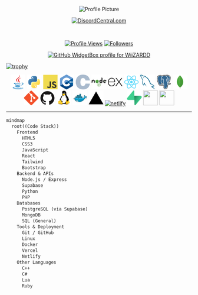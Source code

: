 <p align="center">
  <img src="https://i.imgur.com/HFOg76Q.png" width="150" alt="Profile Picture" />
</p>

<!--
<h1 align="center">WiiZARDD</h1>
<p align="center">
  I am a creative builder and self taught developer passionate about bringing ideas to life through code.<br>
  I specialize in HTML, CSS, and JavaScript, and I'm expanding into Full Stack Development with tools like Node.js, React, and SQL.<br>
  My journey spans web design, scripting, automation, and digital projects that push boundaries.
</p>
-->

<!--
<p align="center">
  <a href="https://discordcentral.com" target="_blank" rel="noreferrer">
    <img src="https://i.imgur.com/XY9a1aY.png" width="64" alt="">
  </a>
</p>
-->

<p align="center">
  <a href="https://discordcentral.com" target="_blank" rel="noreferrer">
    <img src="https://img.shields.io/badge/DiscordCentral.com-5865F2?style=for-the-badge&logo=data:image/png;base64,iVBORw0K..." alt="DiscordCentral.com"/>
  </a>
</p>
<p align="center" style="text-decoration:none;">
  <img src="https://img.shields.io/badge/React-20232A?logo=react&logoColor=61DAFB&style=flat-square" alt="">
  <img src="https://img.shields.io/badge/Tailwind-0EA5E9?logo=tailwindcss&logoColor=white&style=flat-square" alt="">
  <img src="https://img.shields.io/badge/Supabase-3ECF8E?logo=supabase&logoColor=white&style=flat-square" alt="">
</p>
<p align="center">
  <a href="https://github.com/WiiZARDD"><img src="https://komarev.com/ghpvc/?username=WiiZARDD&color=blue" alt="Profile Views" /></a>
  <a href="https://github.com/WiiZARDD?tab=followers"><img src="https://img.shields.io/github/followers/WiiZARDD?label=Followers&style=social" alt="Followers" /></a>
</p>
<p align="center">
  <a href="https://github.com/Jurredr/github-widgetbox" target="_blank" rel="noreferrer">
    <img src="https://github-widgetbox.vercel.app/api/profile?username=WiiZARDD&data=followers,repositories,stars,commits&theme=darkmode"
         alt="GitHub WidgetBox profile for WiiZARDD">
  </a>
</p>

[![trophy](https://github-profile-trophy.vercel.app/?username=WiiZARDD&no-bg=true&column=-1)](https://github.com/ryo-ma/github-profile-trophy)


<p align="center">
  <a href="https://www.java.com" target="_blank" rel="noreferrer"><img src="https://raw.githubusercontent.com/devicons/devicon/master/icons/java/java-original.svg" alt="java" width="40" height="40"/></a>
  <a href="https://www.python.org" target="_blank" rel="noreferrer"><img src="https://raw.githubusercontent.com/devicons/devicon/master/icons/python/python-original.svg" alt="python" width="40" height="40"/></a>
  <a href="https://developer.mozilla.org/en-US/docs/Web/JavaScript" target="_blank" rel="noreferrer"><img src="https://raw.githubusercontent.com/devicons/devicon/master/icons/javascript/javascript-original.svg" alt="javascript" width="40" height="40"/></a>
  <a href="https://cplusplus.com/" target="_blank" rel="noreferrer"><img src="https://raw.githubusercontent.com/devicons/devicon/master/icons/cplusplus/cplusplus-original.svg" alt="cplusplus" width="40" height="40"/></a>
  <a href="https://www.cprogramming.com/" target="_blank" rel="noreferrer"><img src="https://raw.githubusercontent.com/devicons/devicon/master/icons/c/c-original.svg" alt="c" width="40" height="40"/></a>
  <a href="https://nodejs.org" target="_blank" rel="noreferrer"><img src="https://raw.githubusercontent.com/devicons/devicon/master/icons/nodejs/nodejs-original-wordmark.svg" alt="nodejs" width="40" height="40"/></a>
  <a href="https://expressjs.com/" target="_blank" rel="noreferrer"><img src="https://raw.githubusercontent.com/devicons/devicon/master/icons/express/express-original.svg" alt="express" width="40" height="40"/></a>
  <a href="https://reactjs.org/" target="_blank" rel="noreferrer"><img src="https://raw.githubusercontent.com/devicons/devicon/master/icons/react/react-original.svg" alt="react" width="40" height="40"/></a>
  <a href="https://www.mysql.com/" target="_blank" rel="noreferrer"><img src="https://raw.githubusercontent.com/devicons/devicon/master/icons/mysql/mysql-original.svg" alt="mysql" width="40" height="40"/></a>
  <a href="https://www.postgresql.org/" target="_blank" rel="noreferrer"><img src="https://raw.githubusercontent.com/devicons/devicon/master/icons/postgresql/postgresql-original.svg" alt="postgresql" width="40" height="40"/></a>
  <a href="https://www.mongodb.com/" target="_blank" rel="noreferrer"><img src="https://raw.githubusercontent.com/devicons/devicon/master/icons/mongodb/mongodb-original.svg" alt="mongodb" width="40" height="40"/></a>
  <a href="https://git-scm.com/" target="_blank" rel="noreferrer"><img src="https://raw.githubusercontent.com/devicons/devicon/master/icons/git/git-original.svg" alt="git" width="40" height="40"/></a>
  <a href="https://github.com/" target="_blank" rel="noreferrer"><img src="https://raw.githubusercontent.com/devicons/devicon/master/icons/github/github-original.svg" alt="github" width="40" height="40"/></a>
  <a href="https://www.linux.org/" target="_blank" rel="noreferrer"><img src="https://raw.githubusercontent.com/devicons/devicon/master/icons/linux/linux-original.svg" alt="linux" width="40" height="40"/></a>
  <a href="https://www.docker.com/" target="_blank" rel="noreferrer"><img src="https://raw.githubusercontent.com/devicons/devicon/master/icons/docker/docker-original.svg" alt="docker" width="40" height="40"/></a>
  <a href="https://vercel.com/" target="_blank" rel="noreferrer"><img src="https://raw.githubusercontent.com/devicons/devicon/master/icons/vercel/vercel-original.svg" alt="vercel" width="40" height="40"/></a>
  <a href="https://netlify.com/" target="_blank" rel="noreferrer"><img src="https://www.vectorlogo.zone/logos/netlify/netlify-icon.svg" alt="netlify" width="40" height="40"/></a>
  <a href="https://supabase.com/" target="_blank" rel="noreferrer"><img src="https://raw.githubusercontent.com/supabase/supabase/master/packages/common/assets/images/supabase-logo-icon.svg" alt="supabase" width="40" height="40"/></a>
  <a href="https://www.anthropic.com/claude" target="_blank" rel="noreferrer"><img src="https://logo.svgcdn.com/l/claude-icon-8x.png" alt="" width="40" height="40"/></a>
  <a href="https://openai.com/" target="_blank" rel="noreferrer"><img src="https://i.imgur.com/j205VrT.png" alt="" width="40" height="40"/></a>
</p>


---

<!--
## GitHub Stats

 <p align="center">
  <img src="https://github-readme-stats.vercel.app/api/top-langs/?username=WiiZARDD&layout=compact&theme=radical" alt="Top Languages" />
</p>
-->

<!--

<p align="center">
  <a href="https://discordcentral.com" target="_blank" rel="noreferrer">
    <img src="https://i.imgur.com/XY9a1aY.png" width="64" alt="">
  </a>
</p>

<p align="center">
  <a href="https://discordcentral.com" target="_blank" rel="noreferrer">
    <img src="https://img.shields.io/badge/DiscordCentral.com-5865F2?style=for-the-badge&logo=data:image/png;base64,iVBORw0K..." alt="DiscordCentral.com"/>
  </a>
</p>



<p align="center" style="text-decoration:none;">
  <img src="https://img.shields.io/badge/React-20232A?logo=react&logoColor=61DAFB&style=flat-square" alt="">
  <img src="https://img.shields.io/badge/Tailwind-0EA5E9?logo=tailwindcss&logoColor=white&style=flat-square" alt="">
  <img src="https://img.shields.io/badge/Supabase-3ECF8E?logo=supabase&logoColor=white&style=flat-square" alt="">
</p>
-->


```mermaid
mindmap
  root((Code Stack))
    Frontend
      HTML5
      CSS3
      JavaScript
      React
      Tailwind
      Bootstrap
    Backend & APIs
      Node.js / Express
      Supabase
      Python
      PHP
    Databases
      PostgreSQL (via Supabase)
      MongoDB
      SQL (General)
    Tools & Deployment
      Git / GitHub
      Linux
      Docker
      Vercel
      Netlify
    Other Languages
      C++
      C#
      Lua
      Ruby
```

<!--
## 🖥️ Code Stack

### 🌐 Frontend
| Technology | Level | Icon |
|------------|:-----:|:----:|
| HTML5      | 🟢 Advanced     | <img src="https://raw.githubusercontent.com/devicons/devicon/master/icons/html5/html5-original.svg" width="40"/> |
| CSS3       | 🟢 Advanced     | <img src="https://raw.githubusercontent.com/devicons/devicon/master/icons/css3/css3-original.svg" width="40"/> |
| JavaScript | 🟡 Intermediate | <img src="https://raw.githubusercontent.com/devicons/devicon/master/icons/javascript/javascript-original.svg" width="40"/> |
| React      | 🟡 Intermediate | <img src="https://raw.githubusercontent.com/devicons/devicon/master/icons/react/react-original.svg" width="40"/> |
| Tailwind   | 🟡 Intermediate | <img src="https://www.vectorlogo.zone/logos/tailwindcss/tailwindcss-icon.svg" width="40"/> |
| Bootstrap  | 🟡 Intermediate | <img src="https://raw.githubusercontent.com/devicons/devicon/master/icons/bootstrap/bootstrap-plain.svg" width="40"/> |

### ⚙️ Backend & APIs
| Technology | Level | Icon |
|------------|:-----:|:----:|
| Node.js / Express | 🔴 Learning | <img src="https://raw.githubusercontent.com/devicons/devicon/master/icons/nodejs/nodejs-original.svg" width="40"/> |
| Supabase    | 🟡 Intermediate | <img src="https://raw.githubusercontent.com/supabase/supabase/master/packages/common/assets/images/supabase-logo-icon.svg" width="40"/> |
| Python      | 🟡 Intermediate | <img src="https://raw.githubusercontent.com/devicons/devicon/master/icons/python/python-original.svg" width="40"/> |
| PHP         | 🔴 Exploring    | <img src="https://raw.githubusercontent.com/devicons/devicon/master/icons/php/php-original.svg" width="40"/> |

### 🗄️ Databases
| Technology | Level | Icon |
|------------|:-----:|:----:|
| PostgreSQL (via Supabase) | 🟡 Intermediate | <img src="https://raw.githubusercontent.com/devicons/devicon/master/icons/postgresql/postgresql-original.svg" width="40"/> |
| MongoDB    | 🔴 Learning | <img src="https://raw.githubusercontent.com/devicons/devicon/master/icons/mongodb/mongodb-original.svg" width="40"/> |
| SQL (General) | 🟡 Intermediate | <img src="https://raw.githubusercontent.com/devicons/devicon/master/icons/mysql/mysql-original.svg" width="40"/> |

### 🛠️ Tools & Deployment
| Tool / Platform | Level | Icon |
|-----------------|:-----:|:----:|
| Git / GitHub    | 🟢 Advanced     | <img src="https://raw.githubusercontent.com/devicons/devicon/master/icons/git/git-original.svg" width="40"/> |
| Linux           | 🟡 Intermediate | <img src="https://raw.githubusercontent.com/devicons/devicon/master/icons/linux/linux-original.svg" width="40"/> |
| Docker          | 🔴 Exploring    | <img src="https://raw.githubusercontent.com/devicons/devicon/master/icons/docker/docker-original.svg" width="40"/> |
| Vercel          | 🟡 Intermediate | <img src="https://raw.githubusercontent.com/devicons/devicon/master/icons/vercel/vercel-original.svg" width="40"/> |
| Netlify         | 🟡 Intermediate | <img src="https://www.vectorlogo.zone/logos/netlify/netlify-icon.svg" width="40"/> |

### 🔧 Other Languages
| Technology | Level | Icon |
|------------|:-----:|:----:|
| C++   | 🔴 Exploring | <img src="https://raw.githubusercontent.com/devicons/devicon/master/icons/cplusplus/cplusplus-original.svg" width="40"/> |
| C#    | 🔴 Exploring | <img src="https://raw.githubusercontent.com/devicons/devicon/master/icons/csharp/csharp-original.svg" width="40"/> |
| Lua   | 🔴 Exploring | <img src="https://raw.githubusercontent.com/devicons/devicon/master/icons/lua/lua-original.svg" width="40"/> |
| Ruby  | 🔴 Exploring | <img src="https://raw.githubusercontent.com/devicons/devicon/master/icons/ruby/ruby-original.svg" width="40"/> |

-->

<!-- Proudly created with ❤️ by WiiZARDD -->
